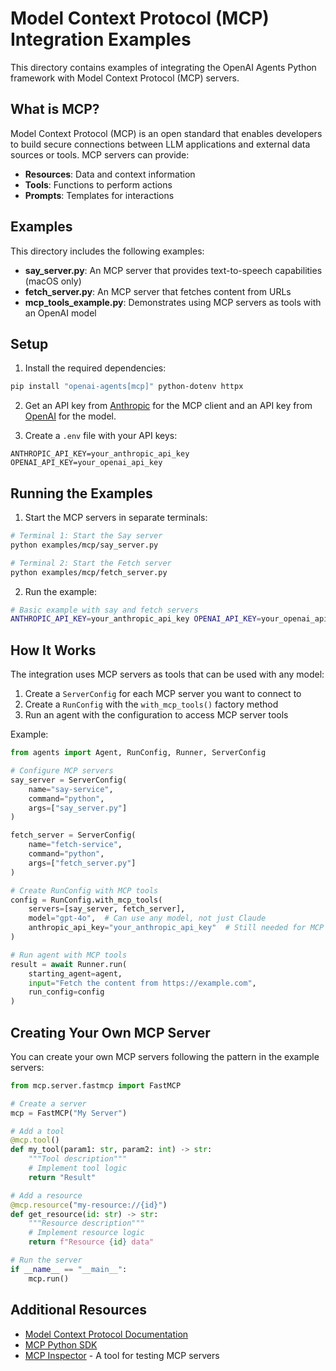 # Model Context Protocol (MCP) Integration Examples

This directory contains examples of integrating the OpenAI Agents Python framework with Model Context Protocol (MCP) servers.

## What is MCP?

Model Context Protocol (MCP) is an open standard that enables developers to build secure connections between LLM applications and external data sources or tools. MCP servers can provide:

- **Resources**: Data and context information
- **Tools**: Functions to perform actions
- **Prompts**: Templates for interactions

## Examples

This directory includes the following examples:

- **say_server.py**: An MCP server that provides text-to-speech capabilities (macOS only)
- **fetch_server.py**: An MCP server that fetches content from URLs
- **mcp_tools_example.py**: Demonstrates using MCP servers as tools with an OpenAI model

## Setup

1. Install the required dependencies:

```bash
pip install "openai-agents[mcp]" python-dotenv httpx
```

2. Get an API key from [Anthropic](https://console.anthropic.com/) for the MCP client and an API key from [OpenAI](https://platform.openai.com/) for the model.

3. Create a `.env` file with your API keys:

```
ANTHROPIC_API_KEY=your_anthropic_api_key
OPENAI_API_KEY=your_openai_api_key
```

## Running the Examples

1. Start the MCP servers in separate terminals:

```bash
# Terminal 1: Start the Say server
python examples/mcp/say_server.py

# Terminal 2: Start the Fetch server
python examples/mcp/fetch_server.py
```

2. Run the example:

```bash
# Basic example with say and fetch servers
ANTHROPIC_API_KEY=your_anthropic_api_key OPENAI_API_KEY=your_openai_api_key python examples/mcp/mcp_tools_example.py
```

## How It Works

The integration uses MCP servers as tools that can be used with any model:

1. Create a `ServerConfig` for each MCP server you want to connect to
2. Create a `RunConfig` with the `with_mcp_tools()` factory method
3. Run an agent with the configuration to access MCP server tools

Example:

```python
from agents import Agent, RunConfig, Runner, ServerConfig

# Configure MCP servers
say_server = ServerConfig(
    name="say-service",
    command="python",
    args=["say_server.py"]
)

fetch_server = ServerConfig(
    name="fetch-service",
    command="python",
    args=["fetch_server.py"]
)

# Create RunConfig with MCP tools
config = RunConfig.with_mcp_tools(
    servers=[say_server, fetch_server],
    model="gpt-4o",  # Can use any model, not just Claude
    anthropic_api_key="your_anthropic_api_key"  # Still needed for MCP client
)

# Run agent with MCP tools
result = await Runner.run(
    starting_agent=agent,
    input="Fetch the content from https://example.com",
    run_config=config
)
```

## Creating Your Own MCP Server

You can create your own MCP servers following the pattern in the example servers:

```python
from mcp.server.fastmcp import FastMCP

# Create a server
mcp = FastMCP("My Server")

# Add a tool
@mcp.tool()
def my_tool(param1: str, param2: int) -> str:
    """Tool description"""
    # Implement tool logic
    return "Result"

# Add a resource
@mcp.resource("my-resource://{id}")
def get_resource(id: str) -> str:
    """Resource description"""
    # Implement resource logic
    return f"Resource {id} data"

# Run the server
if __name__ == "__main__":
    mcp.run()
```

## Additional Resources

- [Model Context Protocol Documentation](https://modelcontextprotocol.io/)
- [MCP Python SDK](https://github.com/modelcontextprotocol/python-sdk)
- [MCP Inspector](https://modelcontextprotocol.io/docs/tools/inspector) - A tool for testing MCP servers